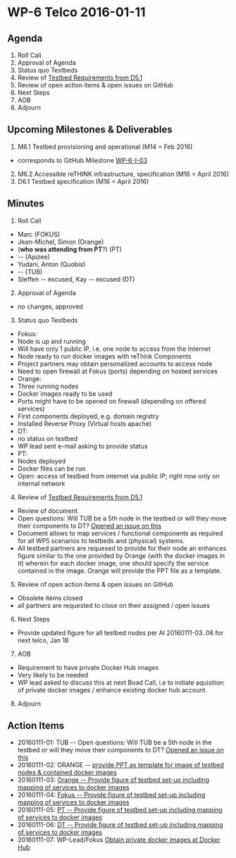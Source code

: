 # WP-6 Telco 2016-01-11

## Agenda

1. Roll Call
2. Approval of Agenda
3. Status quo Testbeds
4. Review of [Testbed Requirements from D5.1](https://github.com/reTHINK-project/testbeds/blob/master/docs/Testbed-Design/testbed-description.md)
5. Review of open action items & open issues on GitHub
6. Next Steps
7. AOB
8. Adjourn

## Upcoming Milestones & Deliverables

1. M6.1 Testbed provisioning and operational (M14 = Feb 2016)
  * corresponds to GitHub Milestone [WP-6-I-03](https://github.com/reTHINK-project/testbeds/milestones/WP-6-I-03:%20%20Initial%20set-up%20of%20testbed%20nodes)
2. M6.2 Accessible reTHINK infrastructure, specification (M16 = April 2016)
3. D6.1 Testbed specification (M16 = April 2016)

## Minutes

1. Roll Call
  * Marc (FOKUS)
  * Jean-Michel, Simon (Orange)
  * (**who was attending from PT**?) (PT)
  * -- (Apizee)
  * Yudani, Anton (Quobis)
  * -- (TUB)
  * Steffen -- excused, Kay -- excused  (DT)
2. Approval of Agenda
 * no changes, approved
3. Status quo Testbeds
 * Fokus:
  * Node is up and running
  * Will have only 1 public IP, i.e. one node to access from the Internet
  * Node ready to run docker images with reThink Components
  * Project partners may obtain personalized accounts to access node
  * Need to open firewall at Fokus (ports) depending on hosted services
 * Orange:
  * Three running nodes
  * Docker images ready to be used
  * Ports might have to be opened on firewall (depending on offered services)
  * First components deployed, e.g. domain registry
  * Installed Reverse Proxy (Virtual hosts apache)
 * DT:
  * no status on testbed
  * WP lead sent e-mail asking to provide status
 * PT:
  * Nodes deployed
  * Docker files can be run
  * Open:  access of testbed from internet via public IP; right now only on internal network
4. Review of [Testbed Requirements from D5.1](https://github.com/reTHINK-project/testbeds/blob/master/docs/Testbed-Design/testbed-description.md)
 * Review of document.
 * Open questions: Will TUB be a 5th node in the testbed or will they move their components to DT?  [Opened an issue on this](https://github.com/reTHINK-project/testbeds/issues/23)
 * Document allows to map services / functional components as required for all WP5 scenarios to testbeds and (physical) systems.
 * All testbed partners are requesed to provide for their node an enhances figure similar to the one provided by Orange (with the docker images in it) wherein for each docker image, one should specify the service contained in the image.  Orange will provide the PPT file as a template.
5. Review of open action items & open issues on GitHub
 * Obsolete items closed
 * all partners are requested to close on their assigned / open issues
6. Next Steps
 * Provide updated figure for all testbed nodes per AI 20160111-03..06 for next telco, Jan 18
7. AOB
 * Requirement to have private Docker Hub images
  * Very likely to be needed
  * WP lead asked to discuss this at next Boad Call, i.e to initiate aquisition of private docker images / enhance existing docker hub account.
8. Adjourn

## Action Items
* 20160111-01: TUB -- Open questions: Will TUB be a 5th node in the testbed or will they move their components to DT?  [Opened an issue on this](https://github.com/reTHINK-project/testbeds/issues/23)
* 20160111-02: ORANGE -- [provide PPT as template for image of testbed nodes & contained docker images](https://github.com/reTHINK-project/testbeds/issues/24)
* 20160111-03: [Orange -- Provide figure of testbed set-up including mapping of services to docker images](https://github.com/reTHINK-project/testbeds/issues/28)
* 20160111-04: [Fokus -- Provide figure of testbed set-up including mapping of services to docker images](https://github.com/reTHINK-project/testbeds/issues/25)
* 20160111-05: [PT -- Provide figure of testbed set-up including mapping of services to docker images](https://github.com/reTHINK-project/testbeds/issues/26)
* 20160111-06: [DT -- Provide figure of testbed set-up including mapping of services to docker images](https://github.com/reTHINK-project/testbeds/issues/27)
* 20160111-07: WP-Lead/Fokus [Obtain private docker images at Docker Hub](https://github.com/reTHINK-project/testbeds/issues/29)
